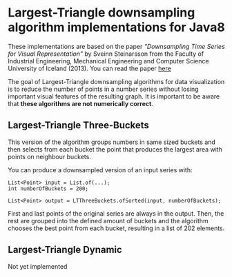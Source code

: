 # Largest-Triangle downsampling algorithm implementations for Java8

These implementations are based on the paper *"Downsampling Time Series for Visual Representation"* by Sveinn Steinarsson from the Faculty of Industrial Engineering, Mechanical Engineering and Computer Science University of Iceland (2013). You can read the paper [here](http://skemman.is/stream/get/1946/15343/37285/3/SS_MSthesis.pdf)

The goal of Largest-Triangle downsampling algorithms for data visualization is to reduce the number of points in a number series without losing important visual features of the resulting graph. It is important to be aware that **these algorithms are not numerically correct**.

## Largest-Triangle Three-Buckets

This version of the algorithm groups numbers in same sized buckets and then selects from each bucket the point that produces the largest area with points on neighbour buckets.

You can produce a downsampled version of an input series with: 

```
List<Point> input = List.of(...);
int numberOfBuckets = 200;

List<Point> output = LTThreeBuckets.ofSorted(input, numberOfBuckets);
```

First and last points of the original series are always in the output. Then, the rest are grouped into the defined amount of buckets and the algorithm chooses the best point from each bucket, resulting in a list of 202 elements.

## Largest-Triangle Dynamic

Not yet implemented
